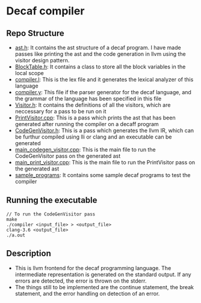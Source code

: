 Decaf compiler
==============

## Repo Structure

- [ast.h](ast.h): It contains the ast structure of a  decaf program. I have made passes like printing the ast and the code generation in llvm using the visitor design pattern.
- [BlockTable.h](BlockTable.h): It contains a class to store all the block variables in the local scope 
- [compiler.l](compiler.l): This is the lex file and it generates the lexical analyzer of this language
- [compiler.y](compiler.y): This file if the parser generator for the decaf language, and the grammar of the language has been specified in this file
- [Visitor.h](Visitor.h):  It contains the definitions of all the visitors, which are neccessary for a pass to be run on it
- [PrintVisitor.cpp](PrintVisitor.cpp): This is a pass which prints the ast that has been generated after running the compiler on a decaff program
- [CodeGenVisitor.h](CodeGenVisitor.h): This is a pass which generates the llvm IR, which can be furthur compiled using lli or clang and an executable can be generated
- [main_codegen_visitor.cpp](main_codegen_visitor.cpp): This is the main file to run the CodeGenVisitor pass on the generated ast
- [main_print_visitor.cpp](main_print_visitor.cpp): This is the main file to run the PrintVisitor pass on the generated ast
- [sample_programs](./sample_programs): It contains some sample decaf programs to test the compiler

## Running the executable
```
// To run the CodeGenVisitor pass
make
./compiler <input_file> > <output_file>
clang-3.6 <output_file>
./a.out
```
## Description

- This is llvm frontend for the decaf programming language. The intermediate representation is generated on the standard output. If any errors are detected, the error is thrown on the stderr. 
- The things still to be implemented are the continue statement, the break statement, and the error handling on detection of an error.

